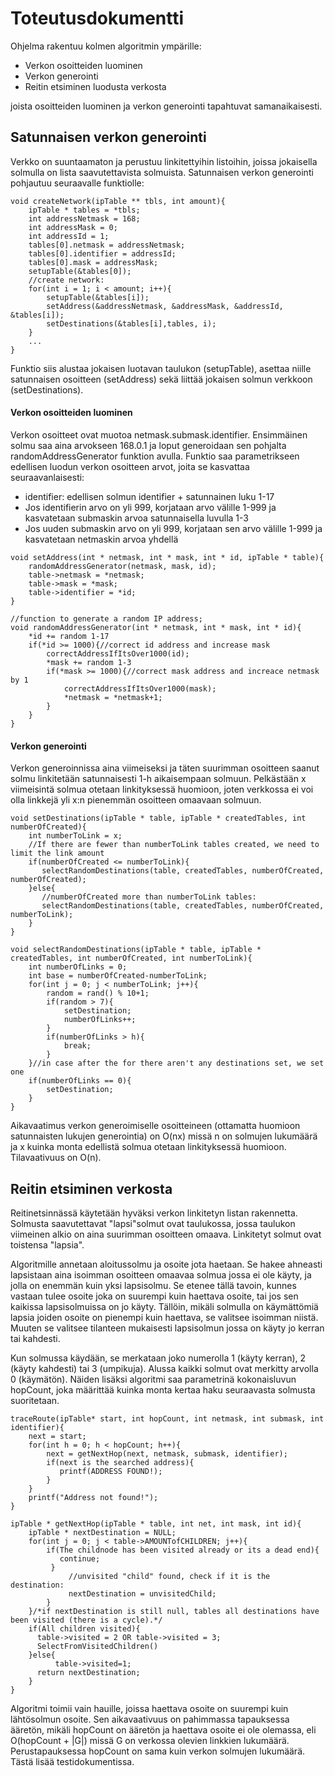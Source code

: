 # Toteutusdokumentti

Ohjelma rakentuu kolmen algoritmin ympärille:
* Verkon osoitteiden luominen
* Verkon generointi
* Reitin etsiminen luodusta verkosta

joista osoitteiden luominen ja verkon generointi tapahtuvat samanaikaisesti.

## Satunnaisen verkon generointi
Verkko on suuntaamaton ja perustuu linkitettyihin listoihin, joissa jokaisella solmulla on lista saavutettavista solmuista. Satunnaisen verkon generointi pohjautuu seuraavalle funktiolle:
```
void createNetwork(ipTable ** tbls, int amount){
    ipTable * tables = *tbls;
    int addressNetmask = 168;
    int addressMask = 0;
    int addressId = 1;
    tables[0].netmask = addressNetmask;
    tables[0].identifier = addressId;
    tables[0].mask = addressMask;
    setupTable(&tables[0]);
    //create network:
    for(int i = 1; i < amount; i++){
        setupTable(&tables[i]);
        setAddress(&addressNetmask, &addressMask, &addressId, &tables[i]);
        setDestinations(&tables[i],tables, i);
    }
    ...
} 
```
Funktio siis alustaa jokaisen luotavan taulukon (setupTable), asettaa niille satunnaisen osoitteen (setAddress) sekä liittää jokaisen solmun verkkoon (setDestinations). 

#### Verkon osoitteiden luominen
Verkon osoitteet ovat muotoa netmask.submask.identifier. Ensimmäinen solmu saa aina arvokseen 168.0.1 ja loput generoidaan sen pohjalta randomAddressGenerator funktion avulla. Funktio saa parametrikseen edellisen luodun verkon osoitteen arvot, joita se kasvattaa seuraavanlaisesti:
* identifier: edellisen solmun identifier + satunnainen luku 1-17
* Jos identifierin arvo on yli 999, korjataan arvo välille 1-999 ja kasvatetaan submaskin arvoa satunnaisella luvulla 1-3
* Jos uuden submaskin arvo on yli 999, korjataan sen arvo välille 1-999 ja kasvatetaan netmaskin arvoa yhdellä
```
void setAddress(int * netmask, int * mask, int * id, ipTable * table){
    randomAddressGenerator(netmask, mask, id);
    table->netmask = *netmask;
    table->mask = *mask;
    table->identifier = *id;
}

//function to generate a random IP address;
void randomAddressGenerator(int * netmask, int * mask, int * id){
    *id += random 1-17
    if(*id >= 1000){//correct id address and increase mask
        correctAddressIfItsOver1000(id);
        *mask += random 1-3
        if(*mask >= 1000){//correct mask address and increace netmask by 1
            correctAddressIfItsOver1000(mask);
            *netmask = *netmask+1;
        }
    }
}

```
#### Verkon generointi
Verkon generoinnissa aina viimeiseksi ja täten suurimman osoitteen saanut solmu linkitetään satunnaisesti 1-h aikaisempaan solmuun. Pelkästään x viimeisintä solmua otetaan linkityksessä huomioon, joten verkkossa ei voi olla linkkejä yli x:n pienemmän osoitteen omaavaan solmuun. 

```
void setDestinations(ipTable * table, ipTable * createdTables, int numberOfCreated){
	int numberToLink = x;
	//If there are fewer than numberToLink tables created, we need to limit the link amount 
	if(numberOfCreated <= numberToLink){
	   selectRandomDestinations(table, createdTables, numberOfCreated, numberOfCreated);
	}else{
	   //numberOfCreated more than numberToLink tables:
	   selectRandomDestinations(table, createdTables, numberOfCreated, numberToLink);
	}
}

void selectRandomDestinations(ipTable * table, ipTable * createdTables, int numberOfCreated, int numberToLink){
	int numberOfLinks = 0;
	int base = numberOfCreated-numberToLink;
	for(int j = 0; j < numberToLink; j++){
		random = rand() % 10+1;
		if(random > 7){
			setDestination;
			numberOfLinks++;
		}
		if(numberOfLinks > h){
			break;
		}
	}//in case after the for there aren't any destinations set, we set one
	if(numberOfLinks == 0){
		setDestination;
	}
}

```

Aikavaatimus verkon generoimiselle osoitteineen (ottamatta huomioon satunnaisten lukujen generointia) on O(nx) missä n on solmujen lukumäärä ja x kuinka monta edellistä solmua otetaan linkityksessä huomioon. Tilavaativuus on O(n).

## Reitin etsiminen verkosta
Reitinetsinnässä käytetään hyväksi verkon linkitetyn listan rakennetta. Solmusta saavutettavat "lapsi"solmut ovat taulukossa, jossa taulukon viimeinen alkio on aina suurimman osoitteen omaava. Linkitetyt solmut ovat toistensa "lapsia".

Algoritmille annetaan aloitussolmu ja osoite jota haetaan. Se hakee ahneasti lapsistaan aina isoimman osoitteen omaavaa solmua jossa ei ole käyty, ja jolla on enemmän kuin yksi lapsisolmu. Se etenee tällä tavoin, kunnes vastaan tulee osoite joka on suurempi kuin haettava osoite, tai jos sen kaikissa lapsisolmuissa on jo käyty. Tällöin, mikäli solmulla on käymättömiä lapsia joiden osoite on pienempi kuin haettava, se valitsee isoimman niistä. Muuten se valitsee tilanteen mukaisesti lapsisolmun jossa on käyty jo kerran tai kahdesti. 

Kun solmussa käydään, se merkataan joko numerolla 1 (käyty kerran), 2 (käyty kahdesti) tai 3 (umpikuja). Alussa kaikki solmut ovat merkitty arvolla 0 (käymätön). Näiden lisäksi algoritmi saa parametrinä kokonaisluvun hopCount, joka määrittää kuinka monta kertaa haku seuraavasta solmusta suoritetaan. 

```
traceRoute(ipTable* start, int hopCount, int netmask, int submask, int identifier){
	next = start;
	for(int h = 0; h < hopCount; h++){
	    next = getNextHop(next, netmask, submask, identifier);
	    if(next is the searched address){
	       printf(ADDRESS FOUND!);
	    }
	}
	printf("Address not found!");
}

ipTable * getNextHop(ipTable * table, int net, int mask, int id){
	ipTable * nextDestination = NULL;
	for(int j = 0; j < table->AMOUNTofCHILDREN; j++){
	    if(The childnode has been visited already or its a dead end){
	       continue;
	     }
             //unvisited "child" found, check if it is the destination:
    	     nextDestination = unvisitedChild;
    	}
	}/*if nextDestination is still null, tables all destinations have been visited (there is a cycle).*/
	if(All children visited){
	  table->visited = 2 OR table->visited = 3;
	  SelectFromVisitedChildren()
	}else{
    	  table->visited=1;
   	  return nextDestination;
	}
}

```
Algoritmi toimii vain hauille, joissa haettava osoite on suurempi kuin lähtösolmun osoite. Sen aikavaativuus on pahimmassa tapauksessa ääretön, mikäli hopCount on ääretön ja haettava osoite ei ole olemassa, eli O(hopCount + |G|) missä G on verkossa olevien linkkien lukumäärä. Perustapauksessa hopCount on sama kuin verkon solmujen lukumäärä. Tästä lisää testidokumentissa. 













